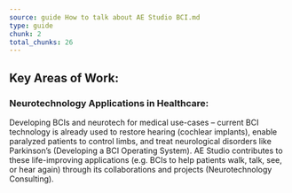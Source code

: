 ```yaml
---
source: guide How to talk about AE Studio BCI.md
type: guide
chunk: 2
total_chunks: 26
---
```


## Key Areas of Work:

### Neurotechnology Applications in Healthcare:
Developing BCIs and neurotech for medical use-cases – current BCI technology is already used to restore hearing (cochlear implants), enable paralyzed patients to control limbs, and treat neurological disorders like Parkinson’s (Developing a BCI Operating System). AE Studio contributes to these life-improving applications (e.g. BCIs to help patients walk, talk, see, or hear again) through its collaborations and projects (Neurotechnology Consulting).